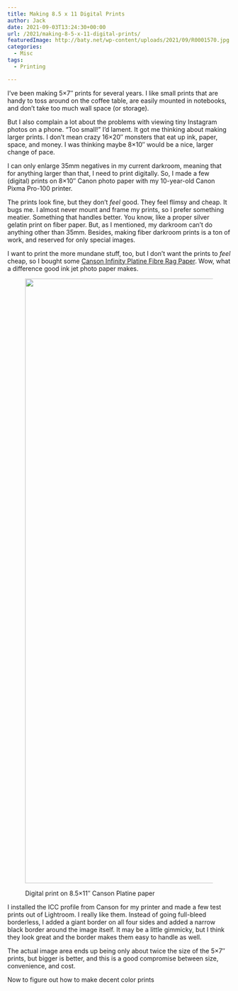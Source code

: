 ```yaml
---
title: Making 8.5 x 11 Digital Prints
author: Jack
date: 2021-09-03T13:24:30+00:00
url: /2021/making-8-5-x-11-digital-prints/
featuredImage: http://baty.net/wp-content/uploads/2021/09/R0001570.jpg
categories:
  - Misc
tags:
  - Printing

---
```

<!--kg-card-begin: html-->I&#8217;ve been making 5&#215;7&#8243; prints for several years. I like small prints that are handy to toss around on the coffee table, are easily mounted in notebooks, and don&#8217;t take too much wall space (or storage).

But I also complain a lot about the problems with viewing tiny Instagram photos on a phone. &#8220;Too small!&#8221; I&#8217;d lament. It got me thinking about making larger prints. I don&#8217;t mean crazy 16&#215;20&#8243; monsters that eat up ink, paper, space, and money. I was thinking maybe 8&#215;10&#8243; would be a nice, larger change of pace.

I can only enlarge 35mm negatives in my current darkroom, meaning that for anything larger than that, I need to print digitally. So, I made a few (digital) prints on 8&#215;10&#8243; Canon photo paper with my 10-year-old Canon Pixma Pro-100 printer.

The prints look fine, but they don&#8217;t _feel_ good. They feel flimsy and cheap. It bugs me. I almost never mount and frame my prints, so I prefer something meatier. Something that handles better. You know, like a proper silver gelatin print on fiber paper. But, as I mentioned, my darkroom can&#8217;t do anything other than 35mm. Besides, making fiber darkroom prints is a ton of work, and reserved for only special images.

I want to print the more mundane stuff, too, but I don&#8217;t want the prints to _feel_ cheap, so I bought some [Canson Infinity Platine Fibre Rag Paper][1]. Wow, what a difference good ink jet photo paper makes.<figure class="wp-block-image size-full">

<img loading="lazy" width="2048" height="1365" src="http://baty.net/content/images/wordpress/2021/09/R0001571.jpg" alt="" class="wp-image-1041" srcset="http://baty.net/content/images/wordpress/2021/09/R0001571.jpg 2048w, http://baty.net/content/images/wordpress/2021/09/R0001571-300x200.jpg 300w, http://baty.net/content/images/wordpress/2021/09/R0001571.jpg 700w, http://baty.net/content/images/wordpress/2021/09/R0001571-768x512.jpg 768w, http://baty.net/content/images/wordpress/2021/09/R0001571-1536x1024.jpg 1536w, http://baty.net/content/images/wordpress/2021/09/R0001571-450x300.jpg 450w, http://baty.net/content/images/wordpress/2021/09/R0001571-1024x683.jpg 1024w, http://baty.net/content/images/wordpress/2021/09/R0001571-900x600.jpg 900w" sizes="(max-width: 2048px) 100vw, 2048px" /> <figcaption>Digital print on 8.5&#215;11&#8243; Canson Platine paper</figcaption></figure> 

I installed the ICC profile from Canson for my printer and made a few test prints out of Lightroom. I really like them. Instead of going full-bleed borderless, I added a giant border on all four sides and added a narrow black border around the image itself. It may be a little gimmicky, but I think they look great and the border makes them easy to handle as well.

The actual image area ends up being only about twice the size of the 5&#215;7&#8243; prints, but bigger is better, and this is a good compromise between size, convenience, and cost.

<!--kg-card-end: html-->

Now to figure out how to make decent color prints

 [1]: https://www.bhphotovideo.com/c/product/659546-REG/Canson_Infinity_6211031_6211031_Platine_Fibre_Rag.html